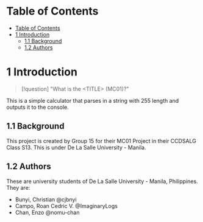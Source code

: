 # Table of Contents
- [Table of Contents](#table-of-contents)
- [1 Introduction](#1-introduction)
  - [1.1 Background](#11-background)
  - [1.2 Authors](#12-authors)

# 1 Introduction

>[!question]
> "What is the \<TITLE\> (MC01)?"

This is a simple calculator that parses in a string with 255 length and outputs it to the console.

## 1.1 Background
This project is created by Group 15 for their MC01 Project in their CCDSALG Class S13. This is under De La Salle University - Manila.

## 1.2 Authors
These are university students of De La Salle University - Manila, Philippines. They are:
- Bunyi, Christian @cjbnyi
- Campo, Roan Cedric V. @ImaginaryLogs
- Chan, Enzo @nomu-chan
